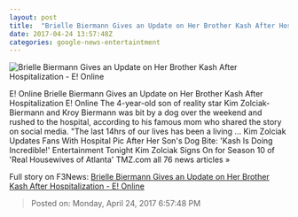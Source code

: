 ```yaml
---
layout: post
title:  "Brielle Biermann Gives an Update on Her Brother Kash After Hospitalization - E! Online"
date: 2017-04-24 13:57:48Z
categories: google-news-entertaintment
---
```


![Brielle Biermann Gives an Update on Her Brother Kash After Hospitalization - E! Online](http://akns-images.eonline.com/eol_images/Entire_Site/2017324/rs_600x600-170424064754-600_BrielleBiermann_MK042417.jpg?downsize=450:*&crop=450:350;left,top)

E! Online Brielle Biermann Gives an Update on Her Brother Kash After Hospitalization E! Online The 4-year-old son of reality star Kim Zolciak-Biermann and Kroy Biermann was bit by a dog over the weekend and rushed to the hospital, according to his famous mom who shared the story on social media. "The last 14hrs of our lives has been a living ... Kim Zolciak Updates Fans With Hospital Pic After Her Son's Dog Bite: 'Kash Is Doing Incredible!' Entertainment Tonight Kim Zolciak Signs On for Season 10 of 'Real Housewives of Atlanta' TMZ.com all 76 news articles »


Full story on F3News: [Brielle Biermann Gives an Update on Her Brother Kash After Hospitalization - E! Online](http://www.f3nws.com/n/ZkR2MG)

> Posted on: Monday, April 24, 2017 6:57:48 PM

